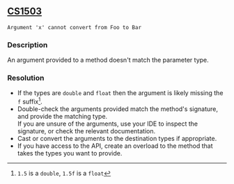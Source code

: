 ## [CS1503](https://docs.microsoft.com/en-us/dotnet/csharp/misc/cs1503)

```
Argument 'x' cannot convert from Foo to Bar
```

### Description
An argument provided to a method doesn't match the parameter type.  

### Resolution
- If the types are `double` and `float` then the argument is likely missing the `f` suffix[^1].
- Double-check the arguments provided match the method's signature, and provide the matching type.  
If you are unsure of the arguments, use your IDE to inspect the signature, or check the relevant documentation.
- Cast or convert the arguments to the destination types if appropriate.
- If you have access to the API, create an overload to the method that takes the types you want to provide.

[^1]: `1.5` is a `double`, `1.5f` is a `float`
